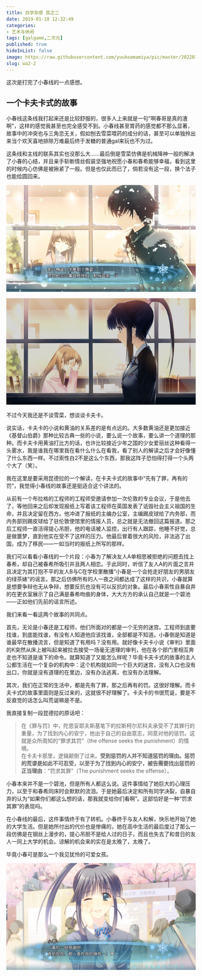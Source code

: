 ```yaml
---
title: 白学杂感 其之二
date: 2019-01-18 12:32:49
categories:
- 艺术与休闲
tags: [galgame,二次元]
published: true
hideInList: false
image: https://raw.githubusercontent.com/yuukoamamiya/pic/master/202201021904127.png
slug: wa2-2
---
```

这次是打完了小春线的一点感想。

<!-- more -->

## 一个卡夫卡式的故事

小春线这条线我打起来还是比较舒服的，很多人上来就是一句“啊春哥是真的渣啊”，这样的感觉我甚至也完全感受不到。小春线甚至胃药的感觉都不那么显著，故事中的冲突也与三角恋无关，假如刨去雪菜喂药的成分的话，甚至可以单独拎出来当个欢天喜地排除万难最后终于发糖的普通gal来玩也不为过。

这条线和主线的联系其实也没那么大……最后倒是雪菜仿佛是机械降神一般的解决了小春的心结，并且亲手斩断情丝假装坚强地祝愿小春和春希能够幸福，看到这里的时候内心仿佛是被揪紧了一般。但是也仅此而已了，倘若没有这一段，换个法子也能给圆回来。

![](https://raw.githubusercontent.com/yuukoamamiya/pic/master/20190508123325.png)

![](https://raw.githubusercontent.com/yuukoamamiya/pic/master/20190508123351.png)

不过今天我还是不谈雪菜，想谈谈卡夫卡。

说实话，卡夫卡的小说和黄油的关系差的是有点远的。大多数黄油还是更加接近《基督山伯爵》那种比较古典一些的小说，要么说一个故事，要么讲一个道理的那种。而卡夫卡用黄油打比方的话，也许比较接近少年之国的少女爱丽丝这种看得一头雾水，我是谁我在哪里我在看什么什么在看我，看了别人的解读之后才会好像懂了什么东西一样。不过索性白2不是这么个东西，那我这阵子恐怕得打得一个头两个大了（笑）。

我在这里是要采用昆德拉的一个解读，在卡夫卡式的故事中“先有了罪，再有的罚”，我觉得小春线的故事还是挺适合这个讲法的。

从前有一个布拉格的工程师的工程师受邀请参加一次伦敦的专业会议，于是他去了，等他回来之后却发现报纸上写着该工程师在英国发表了诋毁社会主义祖国的生命，并且决定留在西方。他冲进了报纸的主编办公室，主编踢皮球给了内务部，而内务部则踢皮球给了驻伦敦使馆里的情报人员，总之就是无法撤回这篇报道。那之后工程师一直活得提心吊胆，他的电话被人监控，出行有人跟踪，他睡不好觉，总是做噩梦，直到他实在受不了这样的压力。他最后冒着很大的风险，非法逃了出国，成为了移民——一如当时的报纸上所写的那样。

我们可以看看小春线的一个片段：小春为了解决友人A单相思被拒绝的问题去找上春希，却自己被春希所吸引并且两人相恋。于此同时，听信了友人A的片面之言并且决定为其打抱不平的友人B与C在学校里散播“小春是一个会抢走好朋友的男朋友的绿茶婊”的谣言。那之后仿佛所有的人一夜之间都达成了这样的共识，小春就算是想要争辩也无从争辩，想要反抗也没有可以反抗的对象。最后小春索性自暴自弃的在更衣室展示了自己满是春希吻痕的身体，大大方方的承认自己就是一个碧池——正如他们先前的谣言所述。

我们来看一看这两个故事的共同点。

首先，无论是小春还是工程师，他们所面对的都是一个无穷的迷宫。工程师到底要找谁，到底能找谁，有没有人知道他应该找谁，全部都是不知道。小春倒是知道是谁最早在散播流言，但是知道了有用吗？没有用。就好像卡夫卡小说《审判》里面的K突然从床上被叫起来被拉去接受一场毫无道理的审判，他在各个部门里相互奔走也不知道是谁下的命令。就算知道了又能怎么样呢？毕竟卡夫卡式的故事的主人公都生活在一个复杂的机构中：这个机构就如同一个巨大的迷宫，没有入口也没有出口，你就是没有道理的在里边，没有办法逃离，也没有办法理解。

其次，我们在正常的生活中，都是先有了罪，那之后再有的罚。这很好理解。而卡夫卡式的故事里面则是反过来的，这就很不好理解了。卡夫卡的书很荒诞，要是不反直觉的话怎么叫荒诞嘛是不是。

我直接复制一段昆德拉的原话吧：

>  在《罪与罚》中，陀思妥耶夫斯基笔下的拉斯柯尔尼科夫承受不了其罪行的重量，为了找到内心的安宁，他出于自己的自由意志，同意对他的惩罚。这就是众所周知的“罪求其罚”（the offense seeks the punishment）的情境。   
>  在卡夫卡那里，逻辑颠倒了过来。**受到惩罚的人并不知道惩罚的理由。惩罚的荒谬是如此不可忍受，以至于为了找到内心的安宁，被告需要找出惩罚的正当理由**：“罚求其罪”（The punishment seeks the offense）。   

小春本来并不是一个碧池，但是所有人都这么说。这件事情给了她巨大的心理压力，以至于和春希同床时会默默的流泪。于是她最后决定和所有同学决裂，自暴自弃的认为“如果你们都这么想的话，那我就变给你们看啊”。这部恰好是一种“罚求其罪”的表现吗。

在小春线的最后，这件事情终于有了转机。小春终于与友人和解，快乐地开始了她的大学生活。但是她所付出的代价也是惨痛的，她在高中生活的最后度过了那么一段仿佛是在钢丝上漫步的，提心吊胆不是给人过的日子，而且也失去了和昔日的友人一同上大学的机会。谅解的机会来的实在是太晚了，太晚了。

毕竟小春可是那么一个我见犹怜的可爱女孩。

![](https://raw.githubusercontent.com/yuukoamamiya/pic/master/202201021904127.png)